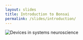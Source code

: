 ```yaml
---
layout: slides
title: Introduction to Bonsai
permalink: /slides/introduction/
---
```


<section data-markdown data-separator="^\n---\n$" data-separator-vertical="^\n--\n$">
<script type="text/template">

# Bonsai
![Bonsai](../../assets/images/bonsai-circle.svg)
### Reactive programming

---

[http://bonsai-rx.org](http://bonsai-rx.org)

---

## Course Outline

<table class="reveal">
    <thead>
        <tr>
            <th></th>
            <th><small>Monday</small></th>
            <th><small>Tuesday</small></th>
            <th><small>Wednesday</small></th>
            <th><small>Thursday</small></th>
        </tr>
    </thead>
    <tbody>
        <tr>
            <td><small>Morning</small></td>
            <td><small style="color:cornflowerblue">Introduction to Bonsai</small></td>
            <td><small style="color:darkgoldenrod">Acquisition and Tracking</small></td>
            <td><small style="color:darkgoldenrod">Closed-Loop and Synching</small></td>
            <td><small style="color:darkgoldenrod">Final Projects</small></td>
        </tr>
        <tr>
            <td><small>Afternoon</small></td>
            <td><small style="color:chocolate">Acquisition and Tracking</small></td>
            <td><small style="color:chocolate">Closed-Loop and Synching</small></td>
            <td><small style="color:cornflowerblue">Advanced Concepts</small></td>
            <td><small style="color:chocolate">Final Projects</small></td>
        </tr>
    </tbody>
</table>

</script>
</section>

<!-- Raw HTML for embedded iframe backgrounds -->
<section>
    <section>
        <img alt="Devices in systems neuroscience" src="../../assets/images/devices.jpg"/>
    </section>
    <section data-background-iframe="https://www.youtube.com/embed/-NAH5vlkgkk?controls=0&amp;enablejsapi=1&amp;autoplay=1&amp;loop=1&amp;playlist=4q9mFkZ3J_g&amp;showinfo=0&amp;rel=0&amp;html5=1">
    </section>
    <section data-background-iframe="https://www.youtube.com/embed/qXcIZ1R68SQ?controls=0&amp;enablejsapi=1&amp;autoplay=1&amp;loop=1&amp;playlist=4q9mFkZ3J_g&amp;showinfo=0&amp;rel=0&amp;html5=1">
    </section>
    <section data-background-iframe="https://www.youtube.com/embed/4q9mFkZ3J_g?controls=0&amp;enablejsapi=1&amp;autoplay=1&amp;loop=1&amp;playlist=4q9mFkZ3J_g&amp;showinfo=0&amp;rel=0&amp;html5=1">
    </section>
    <section data-background-iframe="https://www.youtube.com/embed/qXqAXgXJPmo?controls=0&amp;enablejsapi=1&amp;autoplay=1&amp;showinfo=0&amp;rel=0&amp;html5=1">
    </section>
    <section data-background-iframe="https://www.youtube.com/embed/mJDV07ptQFk?start=40&amp;controls=0&amp;enablejsapi=1&amp;autoplay=1&amp;showinfo=0&amp;rel=0&amp;html5=1">
    </section>
</section>

<section data-markdown data-separator="^\n---\n$" data-separator-vertical="^\n--\n$">
<script type="text/template">

![Bonsai workflow editor](../../assets/images/editor.jpg)

---

<!-- .element: data-transition="default none" -->
#### A metaphor for observable sequences

<img alt="Nasa twitter account" src="../../assets/images/nasatwitter.jpg" width="400"/>

--

<!-- .element: data-transition="none" -->
#### A metaphor for observable sequences

<img alt="Webcam twitter account" src="../../assets/images/webcamtwitter.jpg" width="400"/>

---

<!-- .element: data-transition="default none" -->
![Workflow](../../assets/images/cameracapture.svg)
<!-- .element: style="display: inline-block; vertical-align: middle;" -->
![Marble diagram](../../assets/images/framepicker-marblecanvas.svg)
<!-- .element: style="display: inline-block; vertical-align: middle;" -->

--

<!-- .element: data-transition="default none" -->
![Workflow](../../assets/images/graycam.svg)
<!-- .element: style="display: inline-block; vertical-align: middle;" -->
![Marble diagram](../../assets/images/graycam-marble.svg)
<!-- .element: class="fragment" style="display: inline-block; vertical-align: middle;" -->

--

<!-- .element: data-transition="default none" -->
![Workflow](../../assets/images/framepicker-key.svg)
<!-- .element: style="display: inline-block; vertical-align: middle;" -->
![Marble diagram](../../assets/images/framepicker-marblecanvas.svg)
<!-- .element: style="display: inline-block; vertical-align: middle;" -->

--

<!-- .element: data-transition="default none" -->
![Workflow](../../assets/images/framepicker-capture.svg)
<!-- .element: style="display: inline-block; vertical-align: middle;" -->
![Marble diagram](../../assets/images/filecapture.svg)
<!-- .element: style="display: inline-block; vertical-align: middle;" -->

--

<!-- .element: data-transition="none" -->
![Workflow](../../assets/images/framepicker-grayscale.svg)
<!-- .element: style="display: inline-block; vertical-align: middle;" -->
![Marble diagram](../../assets/images/grayscalefile.svg)
<!-- .element: style="display: inline-block; vertical-align: middle;" -->

--

<!-- .element: data-transition="none" -->
![Workflow](../../assets/images/framepicker-grayscale.svg)
<!-- .element: style="display: inline-block; vertical-align: middle;" -->
![Marble diagram](../../assets/images/grayscaletransform.svg)
<!-- .element: style="display: inline-block; vertical-align: middle;" -->

--

<!-- .element: data-transition="none" -->
![Workflow](../../assets/images/framepicker-sample.svg)
<!-- .element: style="display: inline-block; vertical-align: middle;" -->
![Marble diagram](../../assets/images/sample.svg)
<!-- .element: style="display: inline-block; vertical-align: middle;" -->

--

<!-- .element: data-transition="none" -->
![Workflow](../../assets/images/framepicker-saveimage.svg)
<!-- .element: style="display: inline-block; vertical-align: middle;" -->
![Marble diagram](../../assets/images/saveimage.svg)
<!-- .element: style="display: inline-block; vertical-align: middle;" -->

--

<!-- .element: data-transition="none" -->
![Workflow](../../assets/images/framepicker-saveimage.svg)
<!-- .element: style="display: inline-block; vertical-align: middle;" -->
![Marble diagram](../../assets/images/saveimagesink.svg)
<!-- .element: style="display: inline-block; vertical-align: middle;" -->

--

<!-- .element: data-transition="none" -->
![Workflow](../../assets/images/framepicker-key.svg)
<!-- .element: style="display: inline-block; vertical-align: middle;" -->
![Marble diagram](../../assets/images/framepicker-marblecanvas.svg)
<!-- .element: style="display: inline-block; vertical-align: middle;" -->

--

<!-- .element: data-transition="none" -->
![Workflow](../../assets/images/framepicker.svg)
<!-- .element: style="display: inline-block; vertical-align: middle;" -->
![Marble diagram](../../assets/images/conditionkey.svg)
<!-- .element: class="fragment" style="display: inline-block; vertical-align: middle;" -->

---

##### Operator Categories

![Operator categories](../../assets/images/categories.svg)
<!-- .element: style="padding: 30px; display: inline-block; vertical-align: middle;" -->

---

###### Skip

![Skip](../../assets/images/skip.svg)

---

###### Take

![Take](../../assets/images/take.svg)

---

###### SkipUntil

![SkipUntil](../../assets/images/skipuntil.svg)

---

###### TakeUntil

![TakeUntil](../../assets/images/takeuntil.svg)

---

###### Zip

![Zip](../../assets/images/zip.svg)

---

###### CombineLatest

![CombineLatest](../../assets/images/combinelatest.svg)

</script>
</section>